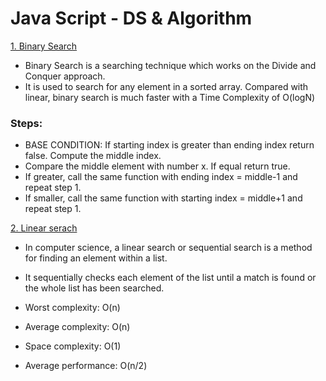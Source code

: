 # Java Script - DS & Algorithm


[1. Binary Search](https://youtu.be/xw_SOm9Tc-c)
 - Binary Search is a searching technique which works on the Divide and Conquer approach. 
 - It is used to search for any element in a sorted array. Compared with linear, binary search is much faster with a Time Complexity of O(logN)

 ### Steps:
 - BASE CONDITION: If starting index is greater than ending index return false.
Compute the middle index.
 - Compare the middle element with number x. If equal return true.
 - If greater, call the same function with ending index = middle-1 and repeat step 1.
 - If smaller, call the same function with starting index = middle+1 and repeat step 1.

[2. Linear serach](https://youtu.be/xw_SOm9Tc-c)
 - In computer science, a linear search or sequential search is a method for finding an element within a list. 
 - It sequentially checks each element of the list until a match is found or the whole list has been searched.

 - Worst complexity: O(n)
 - Average complexity: O(n)
 - Space complexity: O(1)
 - Average performance: O(n/2)
